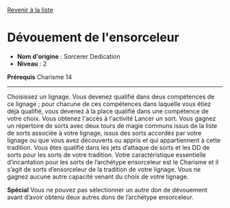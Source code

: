 [Revenir à la liste](list.md)

# Dévouement de l'ensorceleur

 * **Nom d'origine** : Sorcerer Dedication
 * **Niveau** : 2


<p><strong>Prérequis</strong> Charisme 14</p>
<hr>
<p>Choisissez un lignage. Vous devenez qualifié dans deux compétences de ce lignage ; pour chacune de ces compétences dans laquelle vous étiez déjà qualifié, vous devenez à la place qualifié dans une compétence de votre choix. Vous obtenez l'accès à l'activité Lancer un sort. Vous gagnez un répertoire de sorts avec deux tours de magie communs issus de la liste de sorts associée à votre lignage, issus des sorts accordés par votre lignage ou que vous avez découverts ou appris et qui appartiennent à cette tradition. Vous êtes qualifié dans les jets d’attaque de sorts et les DD de sorts pour les sorts de votre tradition. Votre caractéristique essentielle d’incantation pour les sorts de l’archétype ensorceleur est le Charisme et il s’agit de sorts d’ensorceleur de la tradition de votre lignage. Vous ne gagnez aucune autre capacité venant du choix de votre lignage.</p>
<p><strong>Spécial</strong> Vous ne pouvez pas sélectionner un autre don de dévouement avant d’avoir obtenu deux autres dons de l’archétype ensorceleur.</p>